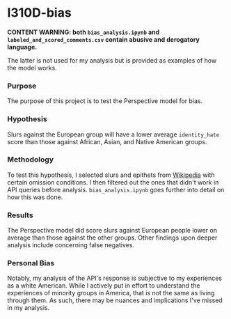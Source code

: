 # I310D-bias
**CONTENT WARNING: both `bias_analysis.ipynb` and `labeled_and_scored_comments.csv` contain abusive and derogatory language.**

The latter is not used for my analysis but is provided as examples of how the model works.
### Purpose
The purpose of this project is to test the Perspective model for bias.
### Hypothesis
Slurs against the European group will have a lower average `identity_hate` score than those against African, Asian, and Native American groups.
### Methodology
To test this hypothesis, I selected slurs and epithets from [Wikipedia](https://en.wikipedia.org/wiki/List_of_ethnic_slurs_and_epithets_by_ethnicity) with certain omission conditions. I then filtered out the ones that didn't work in API queries before analysis. `bias_analysis.ipynb` goes further into detail on how this was done.
### Results
The Perspective model did score slurs against European people lower on average than those against the other groups. Other findings upon deeper analysis include concerning false negatives.
### Personal Bias
Notably, my analysis of the API's response is subjective to my experiences as a white American. While I actively put in effort to understand the experiences of minority groups in America, that is not the same as living through them. As such, there may be nuances and implications I've missed in my analysis.
